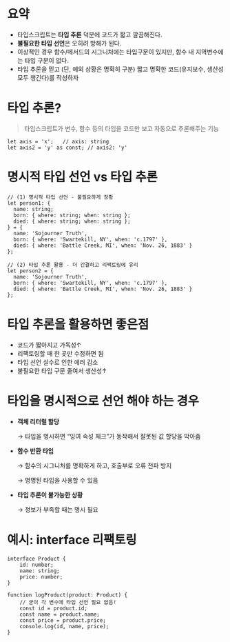 # 요약

- 타입스크립트는 **타입 추론** 덕분에 코드가 짧고 깔끔해진다.
- **불필요한 타입 선언**은 오히려 방해가 된다.
- 이상적인 경우 함수/메서드의 시그니처에는 타입구문이 있지만, 함수 내 지역변수에는 타입 구문이 없다.
- 타입 추론을 믿고 (단, 예외 상황은 명확히 구분) 짧고 명확한 코드(유지보수, 생산성 모두 챙긴다)를 작성하자

# 타입 추론?

> 타입스크립트가 변수, 함수 등의 타입을 코드만 보고 자동으로 추론해주는 기능
> 

```tsx
let axis = 'x';   // axis: string
let axis2 = 'y' as const; // axis2: 'y'
```

# 명시적 타입 선언 vs 타입 추론

```tsx
// (1) 명시적 타입 선언 - 불필요하게 장황
let person1: {
  name: string;
  born: { where: string; when: string };
  died: { where: string; when: string };
} = {
  name: 'Sojourner Truth',
  born: { where: 'Swartekill, NY', when: 'c.1797' },
  died: { where: 'Battle Creek, MI', when: 'Nov. 26, 1883' }
};

// (2) 타입 추론 활용 - 더 간결하고 리팩토링에 유리
let person2 = {
  name: 'Sojourner Truth',
  born: { where: 'Swartekill, NY', when: 'c.1797' },
  died: { where: 'Battle Creek, MI', when: 'Nov. 26, 1883' }
};

```

# 타입 추론을 활용하면 좋은점

- 코드가 짧아지고 가독성↑
- 리팩토링할 때 한 곳만 수정하면 됨
- 타입 선언 실수로 인한 에러 감소
- 불필요한 타입 구문 줄여서 생산성↑

# 타입을 명시적으로 선언 해야 하는 경우

- **객체 리터럴 할당**
    
    → 타입을 명시하면 “잉여 속성 체크”가 동작해서 잘못된 값 할당을 막아줌
    
- **함수 반환 타입**
    
    → 함수의 시그니처를 명확하게 하고, 호출부로 오류 전파 방지
    
    → 명명된 타입을 사용할 수 있음
    
- **타입 추론이 불가능한 상황**
    
    → 정보가 부족할 때는 명시 필요
    

# 예시: interface 리팩토링

```tsx
interface Product {
    id: number;
    name: string;
    price: number;
}

function logProduct(product: Product) {
    // 굳이 각 변수에 타입 선언 필요 없음!
    const id = product.id;
    const name = product.name;
    const price = product.price;
    console.log(id, name, price);
}

```